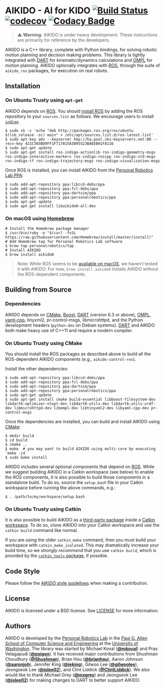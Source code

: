 # AIKIDO - AI for KIDO [![Build Status](https://travis-ci.org/personalrobotics/aikido.svg?branch=master)](https://travis-ci.org/personalrobotics/aikido) [![codecov](https://codecov.io/gh/personalrobotics/aikido/branch/master/graph/badge.svg)](https://codecov.io/gh/personalrobotics/aikido) [![Codacy Badge](https://api.codacy.com/project/badge/Grade/6d2da97f57904c96a01a5993cbbc4f51)](https://www.codacy.com/app/jslee02/aikido?utm_source=github.com&amp;utm_medium=referral&amp;utm_content=personalrobotics/aikido&amp;utm_campaign=Badge_Grade)

> :warning: **Warning:** AIKIDO is under heavy development. These instructions are
> primarily for reference by the developers.

AIKIDO is a C++ library, complete with Python bindings, for solving robotic motion
planning and decision making problems. This library is tightly integrated with
[DART] for kinematic/dynamics calculations and [OMPL] for motion planning. AIKIDO
optionally integrates with [ROS], through the suite of `aikido_ros` packages, for
execution on real robots.

## Installation

### On Ubuntu Trusty using `apt-get`

AIKIDO depends on [ROS]. You should [install ROS](http://wiki.ros.org/indigo/Installation/Ubuntu) by adding the ROS repository to your `sources.list` as follows. We encourage users to install [`indigo`](http://wiki.ros.org/indigo).
```shell
$ sudo sh -c 'echo "deb http://packages.ros.org/ros/ubuntu $(lsb_release -sc) main" > /etc/apt/sources.list.d/ros-latest.list'
$ sudo apt-key adv --keyserver hkp://ha.pool.sks-keyservers.net:80 --recv-key 421C365BD9FF1F717815A3895523BAEEB01FA116
$ sudo apt-get update
$ sudo apt-get install ros-indigo-actionlib ros-indigo-geometry-msgs ros-indigo-interactive-markers ros-indigo-roscpp ros-indigo-std-msgs ros-indigo-tf ros-indigo-trajectory-msgs ros-indigo-visualization-msgs
```

Once ROS is installed, you can install AIKIDO from the [Personal Robotics Lab PPA](https://launchpad.net/~personalrobotics/+archive/ubuntu/ppa):
```shell
$ sudo add-apt-repository ppa:libccd-debs/ppa
$ sudo add-apt-repository ppa:fcl-debs/ppa
$ sudo add-apt-repository ppa:dartsim/ppa
$ sudo add-apt-repository ppa:personalrobotics/ppa
$ sudo apt-get update
$ sudo apt-get install libaikido0-all-dev
```

### On macOS using [Homebrew]

```shell
# Install the Homebrew package manager
$ /usr/bin/ruby -e "$(curl -fsSL https://raw.githubusercontent.com/Homebrew/install/master/install)"
# Add Homebrew tap for Personal Robotics Lab software
$ brew tap personalrobotics/tap
# Install AIKIDO
$ brew install aikido0
```
> Note: While ROS seems to be [available on macOS](http://wiki.ros.org/indigo/Installation/OSX/Homebrew/Source), we haven't tested it with AIKIDO. For now, `brew install aikido0` installs AIKIDO without the ROS-dependent components.

## Building from Source

### Dependencies

AIKIDO depends on [CMake], [Boost], [DART] \(version 6.3 or above), [OMPL], [yaml-cpp](https://github.com/jbeder/yaml-cpp), tinyxml2, pr-control-msgs, libmicrohttpd, and the
Python development headers (`python-dev` on Debian systems). [DART] and AIKIDO both
make heavy use of C++11 and require a modern compiler.

### On Ubuntu Trusty using CMake

You should install the ROS packages as described above to build all the ROS-dependent AIKIDO components (e.g., `aikido-control-ros`).

Install the other dependencies:
```shell
$ sudo add-apt-repository ppa:libccd-debs/ppa
$ sudo add-apt-repository ppa:fcl-debs/ppa
$ sudo add-apt-repository ppa:dartsim/ppa
$ sudo add-apt-repository ppa:personalrobotics/ppa
$ sudo apt-get update
$ sudo apt-get install cmake build-essential libboost-filesystem-dev libdart6-optimizer-nlopt-dev libdart6-utils-dev libdart6-utils-urdf-dev libmicrohttpd-dev libompl-dev libtinyxml2-dev libyaml-cpp-dev pr-control-msgs
```

Once the dependencies are installed, you can build and install AIKIDO using [CMake]:
```shell
$ mkdir build
$ cd build
$ cmake ..
$ make  # you may want to build AIKIDO using multi-core by executing `make -j4`
$ sudo make install
```

AIKIDO includes several optional components that depend on [ROS]. While we
suggest building AIKIDO in a Catkin workspace (see below) to enable the ROS
components, it is also possible to build those components in a standalone
build. To do so, source the `setup.bash` file in your Catkin workspace before
running the above commands, e.g.:
```shell
$ . /path/to/my/workspace/setup.bash
```

### On Ubuntu Trusty using Catkin

It is also possible to build AIKIDO as a [third-party package][REP-136] inside a
[Catkin workspace][Catkin Workspaces]. To do so, clone AIKIDO into your Catkin
workspace and use the `catkin build` command like normal.

If you are using the older `catkin_make` command, then you must build your workspace
with `catkin_make_isolated`. This may dramatically increase your build time, so we
*strongly recommend* that you use `catkin build`, which is provided by the
[`catkin_tools` package][Catkin Tools], if possible.

## Code Style

Please follow the [AIKIDO style guidelines](https://github.com/personalrobotics/aikido/blob/master/STYLE.md) when making a contribution.

## License

AIKIDO is licensed under a BSD license. See [LICENSE](./LICENSE) for more
information.

## Authors

AIKIDO is developed by the
[Personal Robotics Lab](https://personalrobotics.cs.washington.edu/) in the
[Paul G. Allen School of Computer Science and Engineering](https://www.cs.washington.edu/) at
the [University of Washington](https://www.washington.edu/).
The library was started by
Michael Koval ([**@mkoval**](https://github.com/mkoval))
and Pras Velagapudi ([**@psigen**](https://github.com/psigen)).
It has received major contributions from
Shushman Choudhury ([**@Shushman**](https://github.com/Shushman)),
Brian Hou ([**@brianhou**](https://github.com/brianhou)),
Aaron Johnson ([**@aaronjoh**](https://github.com/aaronjoh)),
Jennifer King ([**@jeking**](https://github.com/jeking04)),
Gilwoo Lee ([**@gilwoolee**](https://github.com/gilwoolee)),
Jeongseok Lee ([**@jslee02**](https://github.com/jslee02)),
and Clint Liddick ([**@ClintLiddick**](https://github.com/ClintLiddick)).
We also would like to thank
Michael Grey ([**@mxgrey**](https://github.com/mxgrey))
and Jeongseok Lee ([**@jslee02**](https://github.com/jslee02))
for making changes to DART to better support AIKIDO.


[DART]: http://dartsim.github.io/
[OMPL]: http://ompl.kavrakilab.org/
[ROS]: http://ros.org/
[CMake]: http://www.cmake.org/
[Boost]: http://www.boost.org/
[REP-136]: http://www.ros.org/reps/rep-0136.html
[Catkin Workspaces]: http://wiki.ros.org/catkin/workspaces
[Catkin Tools]: http://catkin-tools.readthedocs.org/en/latest/
[Homebrew]: https://brew.sh/
